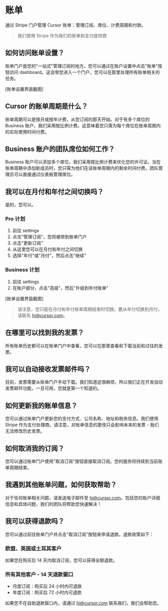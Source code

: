 # 账单

通过 Stripe 门户管理 Cursor 账单：管理订阅、席位、计费周期和付款。

> 我们使用 Stripe 作为我们的账单和支付提供商

## 如何访问账单设置？

账单门户是您的"一站式"管理订阅的地方。您可以通过在账户设置中点击"账单"按钮访问 dashboard。这会带您进入一个门户，您可以在那里处理所有账单相关的任务。

[账单设置界面截图]

## Cursor 的账单周期是什么？

账单周期可以是按月或按年计费，从您订阅的那天开始。对于有多个席位的 Business 账户，我们采用按比例计费。这意味着您只需为每个席位在账单周期内的实际使用时间付费。

## Business 账户的团队席位如何工作？

Business 账户可以添加多个席位，我们采用按比例计费来优化您的许可证。当在账单周期中添加新成员时，您只需为他们在该账单周期内的剩余时间付费。团队管理员可以直接通过仪表板管理席位。

## 我可以在月付和年付之间切换吗？

是的，您可以。

### Pro 计划
1. 前往 settings
2. 点击"管理订阅"，您将被带到账单门户
3. 点击"更新订阅"
4. 从这里您可以在月付和年付之间切换
5. 选择"年付"或"月付"，然后点击"继续"

### Business 计划
1. 前往 settings
2. 在账户部分，点击"高级"，然后"升级到年付账单"

[账单设置界面截图]

> 请注意，您只能在月付和年付账单周期结束时切换。要从年付切换到月付，请联系 hi@cursor.com。

## 在哪里可以找到我的发票？

所有账单历史都可以在账单门户中查看，您可以在那里查看和下载当前和过往的发票。

## 我可以自动接收发票邮件吗？

目前，发票需要从账单门户手动下载。我们知道这很麻烦，所以我们正在开发自动发票邮件功能，一旦可用，您就是第一个知道的。

## 如何更新我的账单信息？

您可以通过账单门户更新您的支付方式、公司名称、地址和税务信息。我们使用 Stripe 作为支付处理商。请注意，对账单信息的更改只会影响未来的发票 - 我们无法修改历史发票。

## 如何取消我的订阅？

您可以通过账单门户使用"取消订阅"按钮直接取消订阅。您的服务将持续到当前账单周期结束。

## 我遇到其他账单问题，如何获取帮助？

对于任何账单相关问题，请发送电子邮件至 hi@cursor.com。包括您的账户详细信息和具体问题，我们的团队将帮助您快速解决！

## 我可以获得退款吗？

您可以通过前往账单门户并点击"取消订阅"按钮来申请退款。退款政策如下：

### 欧盟、英国或土耳其客户
如果您在购买后 14 天内取消订阅，您可以获得全额退款。

### 所有其他客户 - 14 天退款窗口
* 月度订阅：购买后 24 小时内可退款
* 年度订阅：购买后 72 小时内可退款

如果您不在自助退款窗口内，请通过 hi@cursor.com 联系我们，我们会帮助您。 